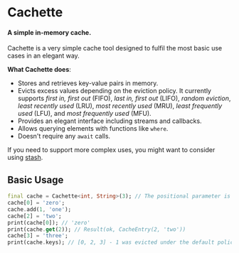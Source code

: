 # Cachette
#### A simple in-memory cache.

Cachette is a very simple cache tool designed to fulfil the most basic use cases in an elegant way.

**What Cachette does**:
* Stores and retrieves key-value pairs in memory.
* Evicts excess values depending on the eviction policy. It currently supports *first in, first out* (FIFO), *last in, first out* (LIFO), *random eviction*, *least recently used* (LRU), *most recently used* (MRU), *least frequently used* (LFU), and *most frequently used* (MFU).
* Provides an elegant interface including streams and callbacks.
* Allows querying elements with functions like `where`.
* Doesn't require any `await` calls.

If you need to support more complex uses, you might want to consider using [stash](https://pub.dev/packages/stash).

## Basic Usage

```dart
final cache = Cachette<int, String>(3); // The positional parameter is size.
cache[0] = 'zero';
cache.add(1, 'one');
cache[2] = 'two';
print(cache[0]); // 'zero'
print(cache.get(2)); // Result(ok, CacheEntry(2, 'two'))
cache[3] = 'three';
print(cache.keys); // [0, 2, 3] - 1 was evicted under the default policy (LRU)
```